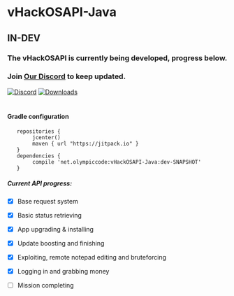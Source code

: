 
# vHackOSAPI-Java

## IN-DEV
### The vHackOSAPI is currently being developed, progress below.
### Join [Our Discord](https://discord.gg/52MtBDp) to keep updated.
[![Discord](https://img.shields.io/badge/Chat-%20on%20Discord-738bd7.svg?style=flat-square)](https://discord.gg/52MtBDp) [![Downloads](https://img.shields.io/github/downloads/OlympicCode/vHackAPI-Java/total.svg?style=flat-square)]()
#
#### Gradle configuration
```
   repositories {
        jcenter()
        maven { url "https://jitpack.io" }
   }
   dependencies {
        compile 'net.olympiccode:vHackOSAPI-Java:dev-SNAPSHOT'
   }
```
##### Current API progress:
- [x] Base request system
- [x] Basic status retrieving
- [X] App upgrading & installing 
- [X] Update boosting and finishing
- [X] Exploiting, remote notepad editing and bruteforcing
- [X] Logging in and grabbing money
- [ ] Mission completing

